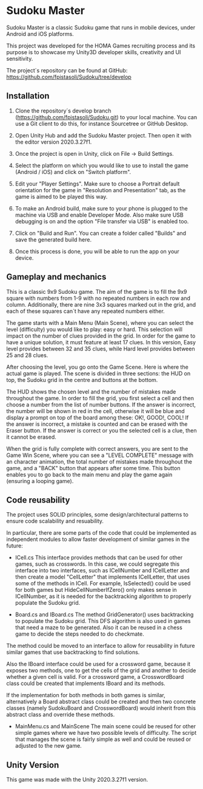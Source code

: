 # Sudoku Master

Sudoku Master is a classic Sudoku game that runs in mobile devices, under Android and iOS platforms. 

This project was developed for the HOMA Games recruiting process and its purpose is to showcase my Unity3D developer skills, creativity and UI sensitivity.

The project´s repository can be found at GitHub: https://github.com/fpistasoli/Sudoku/tree/develop


## Installation

1. Clone the repository´s develop branch (https://github.com/fpistasoli/Sudoku.git) to your local machine. You can use a Git client to do this, for instance Sourcetree or GitHub Desktop.

2. Open Unity Hub and add the Sudoku Master project. Then open it with the editor version 2020.3.27f1.

3. Once the project is open in Unity, click on File -> Build Settings. 

4. Select the platform on which you would like to use to install the game (Android / iOS) and click on "Switch platform".

5. Edit your "Player Settings". Make sure to choose a Portrait default orientation for the game in "Resolution and Presentation" tab, as the game is aimed to be played this way.

6. To make an Android build, make sure to your phone is plugged to the machine via USB and enable Developer Mode. Also make sure USB debugging is on and the option "File transfer via USB" is enabled too.

7. Click on "Build and Run". You can create a folder called "Builds" and save the generated build here.

8. Once this process is done, you will be able to run the app on your device.

   
## Gameplay and mechanics

This is a classic 9x9 Sudoku game. The aim of the game is to fill the 9x9 square with numbers from 1-9 with no repeated numbers in each row and column. Additionally, there are nine 3x3 squares marked out in the grid, and each of these squares can´t have any repeated numbers either.

The game starts with a Main Menu (Main Scene), where you can select the level (difficulty) you would like to play: easy or hard. This selection will impact on the number of clues provided in the grid. In order for the game to have a unique solution, it must feature at least 17 clues. In this version, Easy level provides between 32 and 35 clues, while Hard level provides between 25 and 28 clues.

After choosing the level, you go onto the Game Scene. Here is where the actual game is played. The scene is divided in three sections: the HUD on top, the Sudoku grid in the centre and buttons at the bottom.

The HUD shows the chosen level and the number of mistakes made throughout the game. In order to fill the grid, you first select a cell and then choose a number from the list of number buttons. If the answer is incorrect, the number will be shown in red in the cell, otherwise it will be blue and display a prompt on top of the board among these: OK!, GOOD!, COOL! If the answer is incorrect, a mistake is counted and can be erased with the Eraser button. If the answer is correct or you the selected cell is a clue, then it cannot be erased.

When the grid is fully complete with correct answers, you are sent to the Game Win Scene, where you can see a "LEVEL COMPLETE" message with an character animation, the total number of mistakes made throughout the game, and a "BACK" button that appears after some time. This button enables you to go back to the main menu and play the game again (ensuring a looping game).


## Code reusability

The project uses SOLID principles, some design/architectural patterns to ensure code scalability and resuability.

In particular, there are some parts of the code that could be implemented as independent modules to allow faster development of similar games in the future:

- ICell.cs
This interface provides methods that can be used for other games, such as crosswords. In this case, we could segregate this interface into two interfaces, such as ICellNumber and ICellLetter and then create a model "CellLetter" that implements ICellLetter, that uses some of the methods in ICell. For example, IsSelected() could be used for both games but HideCellNumberIfZero() only makes sense in ICellNumber, as it is needed for the backtracking algorithm to properly populate the Sudoku grid.

- Board.cs and IBoard.cs
The method GridGenerator() uses backtracking to populate the Sudoku grid. This DFS algorithm is also used in games that need a maze to be generated. Also it can be reused in a chess game to decide the steps needed to do checkmate.

The method could be moved to an interface to allow for reusability in future similar games that use backtracking to find solutions. 

Also the IBoard interface could be used for a crossword game, because it exposes two methods, one to get the cells of the grid and another to decide whether a given cell is valid. For a crossword game, a CrosswordBoard class could be created that implements IBoard and its methods. 

If the implementation for both methods in both games is similar, alternatively a Board abstract class could be created and then two concrete classes (namely SudokuBoard and CrosswordBoard) would inherit from this abstract class and override these methods.

- MainMenu.cs and MainScene
The main scene could be reused for other simple games where we have two possible levels of difficulty. The script that manages the scene is fairly simple as well and could be reused or adjusted to the new game.


## Unity Version

This game was made with the Unity 2020.3.27f1 version.
